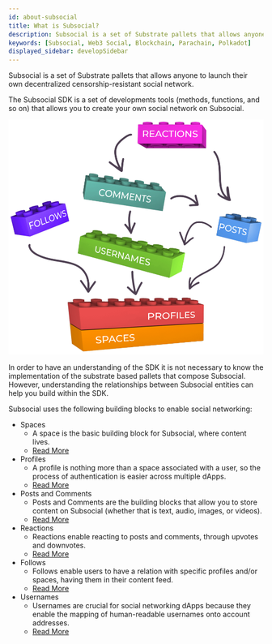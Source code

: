 ```yaml
---
id: about-subsocial
title: What is Subsocial?
description: Subsocial is a set of Substrate pallets that allows anyone to launch their own decentralized censorship-resistant social network.
keywords: [Subsocial, Web3 Social, Blockchain, Parachain, Polkadot]
displayed_sidebar: developSidebar
---
```


<head>
  <title>Learn About Subsocial - A brief intro to the Web3 Social Protocol</title>
</head>

Subsocial is a set of Substrate pallets that allows anyone to launch their own decentralized censorship-resistant social network.

The Subsocial SDK is a set of developments tools (methods, functions, and so on) that allows you to create your own social network on Subsocial.

![Space-Post-Reaction](../../static/img/entities.png)

In order to have an understanding of the SDK it is not necessary to know the implementation of the substrate based pallets that compose Subsocial. However, understanding the relationships between Subsocial entities can help you build within the SDK.

Subsocial uses the following building blocks to enable social networking:

- Spaces
  - A space is the basic building block for Subsocial, where content lives. 
  - [Read More](/docs/develop/concepts/spaces)
- Profiles
  - A profile is nothing more than a space associated with a user, so the process of authentication is easier across multiple dApps.
  - [Read More](/docs/develop/concepts/profiles)
- Posts and Comments
  - Posts and Comments are the building blocks that allow you to store content on Subsocial (whether that is text, audio, images, or videos).
  - [Read More](/docs/develop/concepts/postsAndComments)
- Reactions
  - Reactions enable reacting to posts and comments, through upvotes and downvotes.
  - [Read More](/docs/develop/concepts/reactions)
- Follows
  - Follows enable users to have a relation with specific profiles and/or spaces, having them in their content feed.
  - [Read More](/docs/develop/concepts/follows)
- Usernames
  - Usernames are crucial for social networking dApps because they enable the mapping of human-readable usernames onto account addresses.
  - [Read More](/docs/develop/concepts/usernames)
